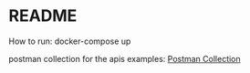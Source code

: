 # README

How to run:
docker-compose up

postman collection for the apis examples:
[Postman Collection](./chat-system.postman_collention.json)
